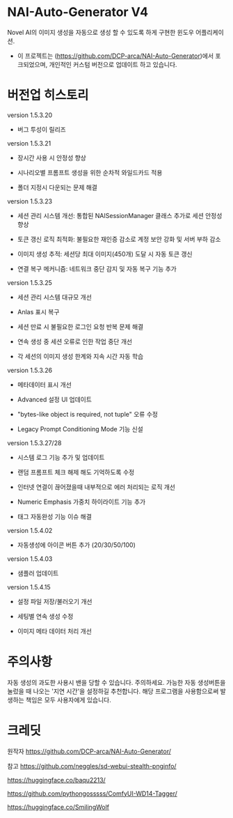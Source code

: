 # NAI-Auto-Generator V4
Novel AI의 이미지 생성을 자동으로 생성 할 수 있도록 하게 구현한 윈도우 어플리케이션.
* 이 프로젝트는 (https://github.com/DCP-arca/NAI-Auto-Generator)에서 포크되었으며, 개인적인 커스텀 버전으로 업데이트 하고 있습니다.


# 버전업 히스토리

version 1.5.3.20

- 버그 투성이 릴리즈



version 1.5.3.21

- 장시간 사용 시 안정성 향상

- 시나리오별 프롬프트 생성을 위한 순차적 와일드카드 적용

- 폴더 지정시 다운되는 문제 해결



version 1.5.3.23

- 세션 관리 시스템 개선: 통합된 NAISessionManager 클래스 추가로 세션 안정성 향상

- 토큰 갱신 로직 최적화: 불필요한 재인증 감소로 계정 보안 강화 및 서버 부하 감소

- 이미지 생성 추적: 세션당 최대 이미지(450개) 도달 시 자동 토큰 갱신

- 연결 복구 메커니즘: 네트워크 중단 감지 및 자동 복구 기능 추가



version 1.5.3.25

- 세션 관리 시스템 대규모 개선

- Anlas 표시 복구 

- 세션 만료 시 불필요한 로그인 요청 반복 문제 해결

- 연속 생성 중 세션 오류로 인한 작업 중단 개선

- 각 세션의 이미지 생성 한계와 지속 시간 자동 학습



version 1.5.3.26

- 메타데이터 표시 개선

- Advanced 설정 UI 업데이트

- "bytes-like object is required, not tuple" 오류 수정

- Legacy Prompt Conditioning Mode 기능 신설



version 1.5.3.27/28

- 시스템 로그 기능 추가 및 업데이트

- 랜덤 프롬프트 체크 해제 해도 기억하도록 수정

- 인터넷 연결이 끊어졌을때 내부적으로 에러 처리되는 로직 개선

- Numeric Emphasis 가중치 하이라이트 기능 추가

- 태그 자동완성 기능 이슈 해결



version 1.5.4.02

- 자동생성에 아이콘 버튼 추가 (20/30/50/100)



version 1.5.4.03

- 샘플러 업데이트



version 1.5.4.15

- 설정 파일 저장/불러오기 개선

- 세팅별 연속 생성 수정

- 이미지 메타 데이터 처리 개선


# 주의사항
자동 생성의 과도한 사용시 밴을 당할 수 있습니다. 주의하세요.
가능한 자동 생성버튼을 눌렀을 때 나오는 '지연 시간'을 설정하길 추천합니다.
해당 프로그램을 사용함으로써 발생하는 책임은 모두 사용자에게 있습니다.


# 크레딧
원작자
https://github.com/DCP-arca/NAI-Auto-Generator/


참고
https://github.com/neggles/sd-webui-stealth-pnginfo/

https://huggingface.co/baqu2213/

https://github.com/pythongosssss/ComfyUI-WD14-Tagger/

https://huggingface.co/SmilingWolf
